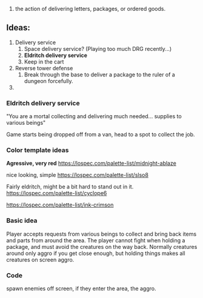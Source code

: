 1. the action of delivering letters, packages, or ordered goods.

## Ideas:
1. Delivery service
	1. Space delivery service? (Playing too much DRG recently...)
	2. **Eldritch delivery service**
	3. Keep in the cart
2. Reverse tower defense
	1. Break through the base to deliver a package to the ruler of a dungeon forcefully.
3. 


### Eldritch delivery service
"You are a mortal collecting and delivering much needed... supplies to various beings"

Game starts being dropped off from a van, head to a spot to collect the job.

### Color template ideas
**Agressive, very red**
https://lospec.com/palette-list/midnight-ablaze

nice looking, simple
https://lospec.com/palette-list/slso8

Fairly eldritch, might be a bit hard to stand out in it.
https://lospec.com/palette-list/cyclope6


https://lospec.com/palette-list/ink-crimson

### Basic idea
Player accepts requests from various beings to collect and bring back items and parts from around the area.
The player cannot fight when holding a package, and must avoid the creatures on the way back.
Normally creatures around only aggro if you get close enough, but holding things makes all creatures on screen aggro.

### Code
spawn enemies off screen, if they enter the area, the aggro.
